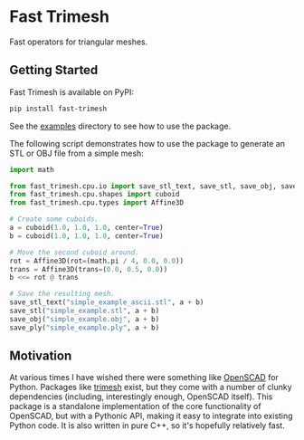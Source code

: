 # Fast Trimesh

Fast operators for triangular meshes.

## Getting Started

Fast Trimesh is available on PyPI:

```bash
pip install fast-trimesh
```

See the [examples](examples) directory to see how to use the package.

The following script demonstrates how to use the package to generate an
STL or OBJ file from a simple mesh:

```python
import math

from fast_trimesh.cpu.io import save_stl_text, save_stl, save_obj, save_ply
from fast_trimesh.cpu.shapes import cuboid
from fast_trimesh.cpu.types import Affine3D

# Create some cuboids.
a = cuboid(1.0, 1.0, 1.0, center=True)
b = cuboid(1.0, 1.0, 1.0, center=True)

# Move the second cuboid around.
rot = Affine3D(rot=(math.pi / 4, 0.0, 0.0))
trans = Affine3D(trans=(0.0, 0.5, 0.0))
b <<= rot @ trans

# Save the resulting mesh.
save_stl_text("simple_example_ascii.stl", a + b)
save_stl("simple_example.stl", a + b)
save_obj("simple_example.obj", a + b)
save_ply("simple_example.ply", a + b)
```

## Motivation

At various times I have wished there were something like [OpenSCAD][openscad] for Python. Packages like [trimesh][trimesh] exist, but they come with a number of clunky dependencies (including, interestingly enough, OpenSCAD itself). This package is a standalone implementation of the core functionality of OpenSCAD, but with a Pythonic API, making it easy to integrate into existing Python code. It is also written in pure C++, so it's hopefully relatively fast.

[trimesh]: https://trimsh.org/trimesh.html
[openscad]: https://www.openscad.org/
